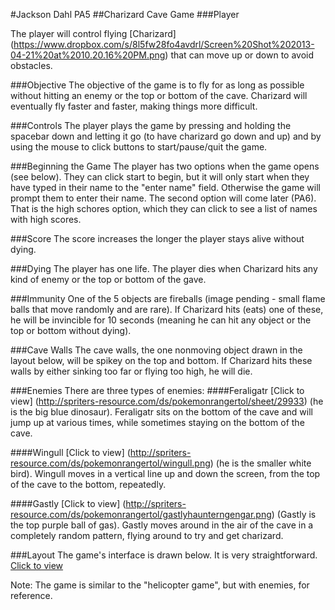 #Jackson Dahl PA5
##Charizard Cave Game
###Player


The player will control flying [Charizard] (https://www.dropbox.com/s/8l5fw28fo4avdrl/Screen%20Shot%202013-04-21%20at%2010.20.16%20PM.png) that can move up or down to avoid obstacles.

###Objective
The objective of the game is to fly for as long as possible without hitting an enemy or the top or bottom of the cave. Charizard will eventually fly faster and faster, making things more difficult.

###Controls
The player plays the game by pressing and holding the spacebar down and letting it go (to have charizard go down and up) and by using the mouse to click buttons to start/pause/quit the game.

###Beginning the Game
The player has two options when the game opens (see below). They can click start to begin, but it will only start when they have typed in their name to the "enter name" field. Otherwise the game will prompt them to enter their name. The second option will come later (PA6). That is the high schores option, which they can click to see a list of names with high scores.

###Score
The score increases the longer the player stays alive without dying.

###Dying
The player has one life. The player dies when Charizard hits any kind of enemy or the top or bottom of the gave. 

###Immunity
One of the 5 objects are fireballs (image pending - small flame balls that move randomly and are rare). If Charizard hits (eats) one of these, he will be invincible for 10 seconds (meaning he can hit any object or the top or bottom without dying).

###Cave Walls
The cave walls, the one nonmoving object drawn in the layout below, will be spikey on the top and bottom. If Charizard hits these walls by either sinking too far or flying too high, he will die.

###Enemies
There are three types of enemies:
####Feraligatr
[Click to view] (http://spriters-resource.com/ds/pokemonrangertol/sheet/29933) (he is the big blue dinosaur). Feraligatr sits on the bottom of the cave and will jump up at various times, while sometimes staying on the bottom of the cave.

####Wingull
[Click to view] (http://spriters-resource.com/ds/pokemonrangertol/wingull.png) (he is the smaller white bird). Wingull moves in a vertical line up and down the screen, from the top of the cave to the bottom, repeatedly.

####Gastly
[Click to view] (http://spriters-resource.com/ds/pokemonrangertol/gastlyhaunterngengar.png) (Gastly is the top purple ball of gas). Gastly moves around in the air of the cave in a completely random pattern, flying around to try and get charizard.



###Layout
The game's interface is drawn below. It is very straightforward.
[Click to view](https://photos-5.dropbox.com/t/0/AAC4Qq1eEihCZLJgRWWx6FeqZ9wqD2XeB7Jqvu0hVBRWcg/12/1888617/jpeg/32x32/3/_/1/2/Photo%20Apr%2021%2C%2010%2024%2003%20PM.jpg/1zPottuZYtJ4u9vokj-xhr0sC89H7Y6Bu4-zeMIS-NE?size=1280x960)



Note: The game is similar to the "helicopter game", but with enemies, for reference.
